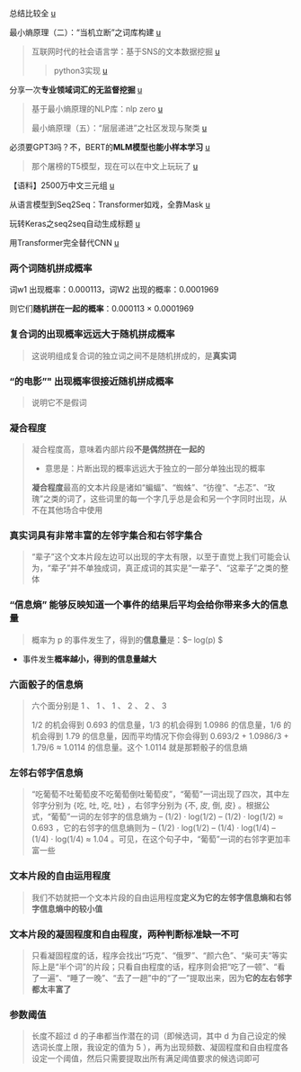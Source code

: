 总结比较全 [u](https://blog.csdn.net/rensihui/article/details/106534626)



最小熵原理（二）：“当机立断”之词库构建 [u](https://www.spaces.ac.cn/archives/5476)

> 互联网时代的社会语言学：基于SNS的文本数据挖掘 [u](http://www.matrix67.com/blog/archives/5044)
>
> > python3实现 [u](https://github.com/yanghanxy/New-Word-Detection)



分享一次**专业领域词汇的无监督挖掘** [u](https://kexue.fm/archives/6540)

> 基于最小熵原理的NLP库：nlp zero [u](https://kexue.fm/archives/5597)
>
> 最小熵原理（五）：“层层递进”之社区发现与聚类 [u](https://kexue.fm/archives/7006)



必须要GPT3吗？不，BERT的**MLM模型也能小样本学习** [u](https://kexue.fm/archives/7764)

> 那个屠榜的T5模型，现在可以在中文上玩玩了 [u](https://kexue.fm/archives/7867)



【语料】2500万中文三元组 [u](https://kexue.fm/archives/4359)



从语言模型到Seq2Seq：Transformer如戏，全靠Mask [u](https://www.spaces.ac.cn/archives/6933)

玩转Keras之seq2seq自动生成标题 [u](https://www.spaces.ac.cn/archives/5861)

用Transformer完全替代CNN [u](https://zhuanlan.zhihu.com/p/266311690)





### 两个词随机拼成概率

词w1 出现概率：0.000113，词W2 出现的概率：0.0001969

则它们**随机拼在一起的概率**：0.000113 × 0.0001969



### 复合词的出现概率远远大于随机拼成概率

> 这说明组成复合词的独立词之间不是随机拼成的，是**真实词**



### “的电影”" 出现概率很接近随机拼成概率

> 说明它不是假词



### 凝合程度

> 凝合程度高，意味着内部片段**不是偶然拼在一起的**
>
> - 意思是：片断出现的概率远远大于独立的一部分单独出现的概率
>
> **凝合程度**最高的文本片段是诸如“蝙蝠”、“蜘蛛”、“彷徨”、“忐忑”、“玫瑰”之类的词了，这些词里的每一个字几乎总是会和另一个字同时出现，从不在其他场合中使用





### 真实词具有非常丰富的左邻字集合和右邻字集合

> “辈子”这个文本片段左边可以出现的字太有限，以至于直觉上我们可能会认为，“辈子”并不单独成词，真正成词的其实是“一辈子”、“这辈子”之类的整体



### “信息熵” 能够反映知道一个事件的结果后平均会给你带来多大的信息量

> 概率为 p 的事件发生了，得到的**信息量**是：$– log(p) $ 

- 事件发生**概率越小，得到的信息量越大**



### 六面骰子的信息熵

> 六个面分别是 1 、 1 、 1 、 2 、 2 、 3 
>
> 1/2 的机会得到 0.693 的信息量，1/3 的机会得到 1.0986 的信息量，1/6 的机会得到 1.79 的信息量，因而平均情况下你会得到 0.693/2 + 1.0986/3 + 1.79/6 ≈ 1.0114 的信息量。这个 1.0114 就是那颗骰子的信息熵



### 左邻右邻字信息熵

> “吃葡萄不吐葡萄皮不吃葡萄倒吐葡萄皮”，“葡萄”一词出现了四次，其中左邻字分别为 {吃, 吐, 吃, 吐} ，右邻字分别为 {不, 皮, 倒, 皮} 。根据公式，“葡萄”一词的左邻字的信息熵为 – (1/2) · log(1/2) – (1/2) · log(1/2) ≈ 0.693 ，它的右邻字的信息熵则为 – (1/2) · log(1/2) – (1/4) · log(1/4) – (1/4) · log(1/4) ≈ 1.04 。可见，在这个句子中，“葡萄”一词的右邻字更加丰富一些



### 文本片段的自由运用程度

> 我们不妨就把一个文本片段的自由运用程度**定义为它的左邻字信息熵和右邻字信息熵中的较小值**



### 文本片段的凝固程度和自由程度，两种判断标准缺一不可

> 只看凝固程度的话，程序会找出“巧克”、“俄罗”、“颜六色”、“柴可夫”等实际上是“半个词”的片段；只看自由程度的话，程序则会把“吃了一顿”、“看了一遍”、“睡了一晚”、“去了一趟”中的“了一”提取出来，因为**它的左右邻字都太丰富了**



### 参数阈值

> 长度不超过 d 的子串都当作潜在的词（即候选词，其中 d 为自己设定的候选词长度上限，我设定的值为 5 ），再为出现频数、凝固程度和自由程度各设定一个阈值，然后只需要提取出所有满足阈值要求的候选词即可





